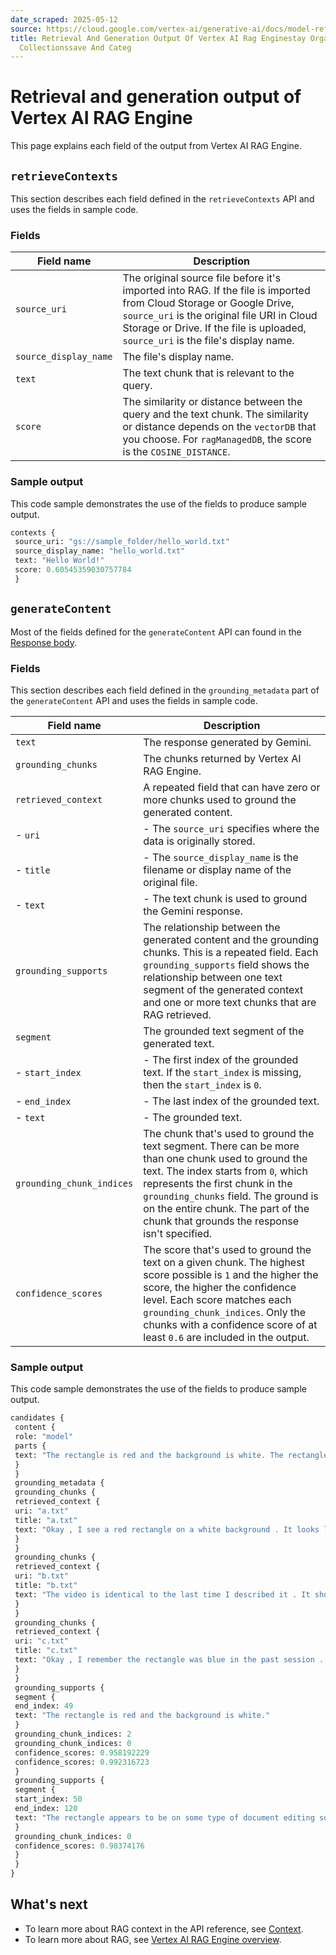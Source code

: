 ```yaml
---
date_scraped: 2025-05-12
source: https://cloud.google.com/vertex-ai/generative-ai/docs/model-reference/rag-output-explained
title: Retrieval And Generation Output Of Vertex AI Rag Enginestay Organized With
  Collectionssave And Categ
---
```


# Retrieval and generation output of Vertex AI RAG Engine 

This page explains each field of the output from Vertex AI RAG Engine.

## `retrieveContexts`

This section describes each field defined in the `retrieveContexts` API and
uses the fields in sample code.

### Fields

| **Field name** | **Description** |
| --- | --- |
| `source_uri` | The original source file before it's imported into RAG. If the file is imported from Cloud Storage or Google Drive, `source_uri` is the original file URI in Cloud Storage or Drive. If the file is uploaded, `source_uri` is the file's display name. |
| `source_display_name` | The file's display name. |
| `text` | The text chunk that is relevant to the query. |
| `score` | The similarity or distance between the query and the text chunk. The similarity or distance depends on the `vectorDB` that you choose. For `ragManagedDB`, the score is the `COSINE_DISTANCE`. |

### Sample output

This code sample demonstrates the use of the fields to produce sample output.

```python
contexts {
 source_uri: "gs://sample_folder/hello_world.txt"
 source_display_name: "hello_world.txt"
 text: "Hello World!"
 score: 0.60545359030757784
 }

```

## `generateContent`

Most of the fields defined for the `generateContent` API can found in the
[Response body](https://cloud.google.com/vertex-ai/generative-ai/docs/model-reference/inference#response).

### Fields

This section describes each field defined in the `grounding_metadata` part of
the `generateContent` API and uses the fields in sample code.

| **Field name** | **Description** |
| --- | --- |
| `text` | The response generated by Gemini. |
| `grounding_chunks` | The chunks returned by Vertex AI RAG Engine. |
| `retrieved_context` | A repeated field that can have zero or more chunks used to ground the generated content. |
| - `uri` | - The `source_uri` specifies where the data is originally stored. |
| - `title` | - The `source_display_name` is the filename or display name of the original file. |
| - `text` | - The text chunk is used to ground the Gemini response. |
| `grounding_supports` | The relationship between the generated content and the grounding chunks. This is a repeated field. Each `grounding_supports` field shows the relationship between one text segment of the generated context and one or more text chunks that are RAG retrieved. |
| `segment` | The grounded text segment of the generated text. |
| - `start_index` | - The first index of the grounded text. If the `start_index` is missing, then the `start_index` is `0`. |
| - `end_index` | - The last index of the grounded text. |
| - `text` | - The grounded text. |
| `grounding_chunk_indices` | The chunk that's used to ground the text segment. There can be more than one chunk used to ground the text. The index starts from `0`, which represents the first chunk in the `grounding_chunks` field. The ground is on the entire chunk. The part of the chunk that grounds the response isn't specified. |
| `confidence_scores` | The score that's used to ground the text on a given chunk. The highest score possible is `1` and the higher the score, the higher the confidence level. Each score matches each `grounding_chunk_indices`. Only the chunks with a confidence score of at least `0.6` are included in the output. |

### Sample output

This code sample demonstrates the use of the fields to produce sample output.

```python
candidates {
 content {
 role: "model"
 parts {
 text: "The rectangle is red and the background is white. The rectangle appears to be on some type of document editing software. \n"
 }
 }
 grounding_metadata {
 grounding_chunks {
 retrieved_context {
 uri: "a.txt"
 title: "a.txt"
 text: "Okay , I see a red rectangle on a white background . It looks like it\'s on some sort of document editing software. It has those small squares and circles around it, indicating that it\'s a selected object ."
 }
 }
 grounding_chunks {
 retrieved_context {
 uri: "b.txt"
 title: "b.txt"
 text: "The video is identical to the last time I described it . It shows a blue rectangle on a white background."
 }
 }
 grounding_chunks {
 retrieved_context {
 uri: "c.txt"
 title: "c.txt"
 text: "Okay , I remember the rectangle was blue in the past session . Now it is red.\n The red rectangle is still there . It \' s still in the same position on the white background, with the same handles around it. Nothing new is visible since last time.\n You \' re welcome . The red rectangle is still the only thing visible."
 }
 }
 grounding_supports {
 segment {
 end_index: 49
 text: "The rectangle is red and the background is white."
 }
 grounding_chunk_indices: 2
 grounding_chunk_indices: 0
 confidence_scores: 0.958192229
 confidence_scores: 0.992316723
 }
 grounding_supports {
 segment {
 start_index: 50
 end_index: 120
 text: "The rectangle appears to be on some type of document editing software."
 }
 grounding_chunk_indices: 0
 confidence_scores: 0.98374176
 }
 }
}

```

## What's next

- To learn more about RAG context in the API reference, see
 [Context](https://cloud.google.com/vertex-ai/generative-ai/docs/reference/rest/v1/projects.locations/retrieveContexts).
- To learn more about RAG, see [Vertex AI RAG Engine overview](https://cloud.google.com/vertex-ai/generative-ai/docs/rag-overview).